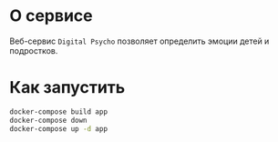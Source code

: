 # О сервисе
Веб-сервис `Digital Psycho` позволяет определить эмоции детей и подростков.

# Как запустить
```bash
docker-compose build app
docker-compose down
docker-compose up -d app
```